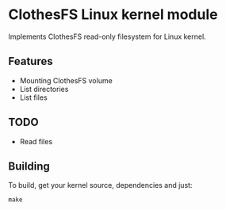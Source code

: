 # ClothesFS Linux kernel module

Implements ClothesFS read-only filesystem for Linux kernel.

## Features

- Mounting ClothesFS volume
- List directories
- List files

## TODO

- Read files


## Building

To build, get your kernel source, dependencies and just:

    make
